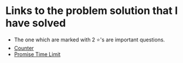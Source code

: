 # Links to the problem solution that I have solved
* The one which are marked with 2 ⭐'s are important questions.
* <a href="https://leetcode.com/problems/counter/">Counter</a>
* <a href="https://leetcode.com/problems/promise-time-limit/">Promise Time Limit</a>
